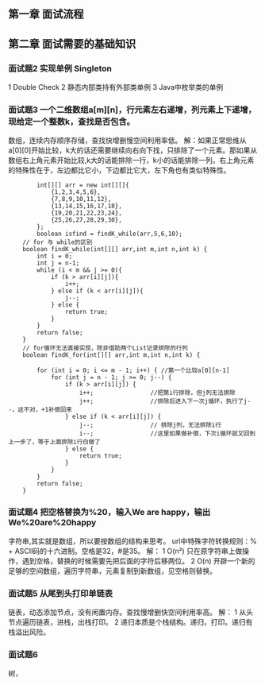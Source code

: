 ## 第一章 面试流程

## 第二章 面试需要的基础知识

### 面试题2 实现单例 Singleton
1 Double Check
2 静态内部类持有外部类单例
3 Java中枚举类的单例

### 面试题3 一个二维数组a[m][n]，行元素左右递增，列元素上下递增，现给定一个整数k，查找是否包含。
数组，连续内存顺序存储，查找快增删慢空间利用率低。
解：如果正常思维从a[0][0]开始比较，k大的话还需要继续向右向下找，只排除了一个元素。那如果从数组右上角元素开始比较,k大的话能排除一行，k小的话能排除一列。右上角元素的特殊性在于，左边都比它小，下边都比它大，左下角也有类似特殊性。

```
        int[][] arr = new int[][]{
            {1,2,3,4,5,6},
            {7,8,9,10,11,12},
            {13,14,15,16,17,18},
            {19,20,21,22,23,24},
            {25,26,27,28,29,30},
        };
        boolean isfind = findK_while(arr,5,6,10);
    // for 与 while的区别
    boolean findK_while(int[][] arr,int m,int n,int k) {
        int i = 0;
        int j = n-1;
        while (i < m && j >= 0){
            if (k > arr[i][j]){
                i++;
            } else if (k < arr[i][j]){
                j--;
            } else {
                return true;
            }
        }
        return false;
    }
    // for循环无法直接实现，除非借助两个List记录排除的行列
    boolean findK_for(int[][] arr,int m,int n,int k) {

        for (int i = 0; i <= m - 1; i++) { //第一个比较a[0][n-1]
            for (int j = n - 1; j >= 0; j--) {
                if (k > arr[i][j]) {
                    i++;                //把第i行排除，但j列无法排除
                    j++;                //排除后进入下一次j循环，执行了j--，这不对，+1补偿回来
                } else if (k < arr[i][j]) {
                    j--;                // 排除j列，无法排除i行
                    i--;                //这里如果做补偿，下次i循环就又回到上一步了，等于上面排除i行白做了
                } else {
                    return true;
                }
            }
        }
        return false;
    }
```

### 面试题4 把空格替换为%20，输入We are happy，输出We%20are%20happy
字符串,其实就是数组，所以要按数组的结构来思考。
url中特殊字符转换规则：% + ASCII码的十六进制。空格是32，#是35。
解：
1 O(n²) 只在原字符串上做操作，遇到空格，替换的时候需要先把后面的字符后移两位。
2 O(n) 开辟一个新的足够的空间数组，遍历字符串，元素复制到新数组，见空格则替换。

### 面试题5 从尾到头打印单链表
链表，动态添加节点，没有闲置内存。查找慢增删快空间利用率高。
解：
1 从头节点遍历链表，进栈，出栈打印。
2 递归本质是个栈结构。递归，打印。递归有栈溢出风险。

### 面试题6
树，